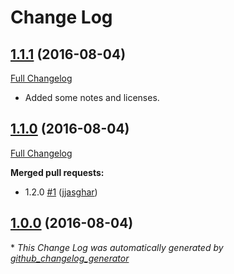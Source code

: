 # Change Log

## [1.1.1](https://github.com/chef-partners/cookbook-guide-generator/tree/1.1.0) (2016-08-04)
[Full Changelog](https://github.com/chef-partners/cookbook-guide-generator/compare/1.1.0...1.1.1)

- Added some notes and licenses.

## [1.1.0](https://github.com/chef-partners/cookbook-guide-generator/tree/1.1.0) (2016-08-04)
[Full Changelog](https://github.com/chef-partners/cookbook-guide-generator/compare/1.0.0...1.1.0)

**Merged pull requests:**

- 1.2.0 [\#1](https://github.com/chef-partners/cookbook-guide-generator/pull/1) ([jjasghar](https://github.com/jjasghar))

## [1.0.0](https://github.com/chef-partners/cookbook-guide-generator/tree/1.0.0) (2016-08-04)


\* *This Change Log was automatically generated by [github_changelog_generator](https://github.com/skywinder/Github-Changelog-Generator)*
